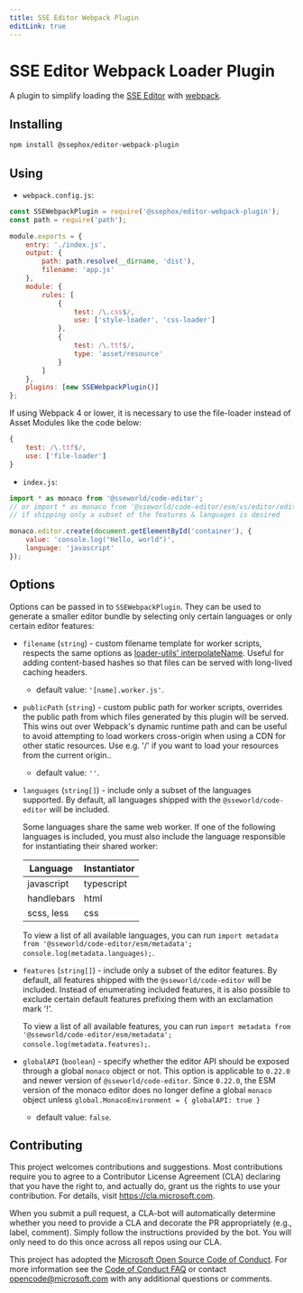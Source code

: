 ```yaml
---
title: SSE Editor Webpack Plugin
editLink: true
---
```


# SSE Editor Webpack Loader Plugin

A plugin to simplify loading the [SSE Editor](https://github.com/sseworld/code-editor) with [webpack](https://webpack.js.org/).

## Installing

```sh
npm install @ssephox/editor-webpack-plugin
```

## Using

- `webpack.config.js`:

```js
const SSEWebpackPlugin = require('@ssephox/editor-webpack-plugin');
const path = require('path');

module.exports = {
	entry: './index.js',
	output: {
		path: path.resolve(__dirname, 'dist'),
		filename: 'app.js'
	},
	module: {
		rules: [
			{
				test: /\.css$/,
				use: ['style-loader', 'css-loader']
			},
			{
				test: /\.ttf$/,
				type: 'asset/resource'
			}
		]
	},
	plugins: [new SSEWebpackPlugin()]
};
```

If using Webpack 4 or lower, it is necessary to use the file-loader instead of Asset Modules like the code below:

```js
{
	test: /\.ttf$/,
	use: ['file-loader']
}
```

- `index.js`:

```js
import * as monaco from '@sseworld/code-editor';
// or import * as monaco from '@sseworld/code-editor/esm/vs/editor/editor.api';
// if shipping only a subset of the features & languages is desired

monaco.editor.create(document.getElementById('container'), {
	value: 'console.log("Hello, world")',
	language: 'javascript'
});
```

## Options

Options can be passed in to `SSEWebpackPlugin`. They can be used to generate a smaller editor bundle by selecting only certain languages or only certain editor features:

- `filename` (`string`) - custom filename template for worker scripts, respects the same options as [loader-utils' interpolateName](https://github.com/webpack/loader-utils#interpolatename). Useful for adding content-based hashes so that files can be served with long-lived caching headers.
  - default value: `'[name].worker.js'`.
- `publicPath` (`string`) - custom public path for worker scripts, overrides the public path from which files generated by this plugin will be served. This wins out over Webpack's dynamic runtime path and can be useful to avoid attempting to load workers cross-origin when using a CDN for other static resources. Use e.g. '/' if you want to load your resources from the current origin..
  - default value: `''`.
- `languages` (`string[]`) - include only a subset of the languages supported. By default, all languages shipped with the `@sseworld/code-editor` will be included.

  Some languages share the same web worker. If one of the following languages is included, you must also include the language responsible for instantiating their shared worker:

  | Language   | Instantiator |
  | ---------- | ------------ |
  | javascript | typescript   |
  | handlebars | html         |
  | scss, less | css          |

  To view a list of all available languages, you can run `import metadata from '@sseworld/code-editor/esm/metadata'; console.log(metadata.languages);`.

- `features` (`string[]`) - include only a subset of the editor features. By default, all features shipped with the `@sseworld/code-editor` will be included. Instead of enumerating included features, it is also possible to exclude certain default features prefixing them with an exclamation mark '!'.

  To view a list of all available features, you can run `import metadata from '@sseworld/code-editor/esm/metadata'; console.log(metadata.features);`.

- `globalAPI` (`boolean`) - specify whether the editor API should be exposed through a global `monaco` object or not. This option is applicable to `0.22.0` and newer version of `@sseworld/code-editor`. Since `0.22.0`, the ESM version of the monaco editor does no longer define a global `monaco` object unless `global.MonacoEnvironment = { globalAPI: true }`
  - default value: `false`.
## Contributing

This project welcomes contributions and suggestions. Most contributions require you to agree to a
Contributor License Agreement (CLA) declaring that you have the right to, and actually do, grant us
the rights to use your contribution. For details, visit https://cla.microsoft.com.

When you submit a pull request, a CLA-bot will automatically determine whether you need to provide
a CLA and decorate the PR appropriately (e.g., label, comment). Simply follow the instructions
provided by the bot. You will only need to do this once across all repos using our CLA.

This project has adopted the [Microsoft Open Source Code of Conduct](https://opensource.microsoft.com/codeofconduct/).
For more information see the [Code of Conduct FAQ](https://opensource.microsoft.com/codeofconduct/faq/) or
contact [opencode@microsoft.com](mailto:opencode@microsoft.com) with any additional questions or comments.